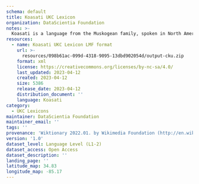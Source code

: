 ```yaml
---
schema: default
title: Koasati UKC Lexicon
organization: DataScientia Foundation
notes: >-
  Koasati is a language from the Muskogean family, spoken in North America. The UKC Lexicon of Koasati is represented as a lexico-semantic network. It consists of words, word senses, synsets, as well as sense-level and synset-level relationships.
resources:
  - name: Koasati UKC Lexicon LMF format
    url: >-
      resources/098b61ac-099d-4318-9095-13dbd902054d/output-cku.zip
    format: xml
    license: https://creativecommons.org/licenses/by-nc-sa/4.0/
    last_updated: 2023-04-12
    created: 2023-04-12
    size: 5386
    release_date: 2023-04-12
    distribution_document: ''
    language: Koasati
category:
  - UKC Lexicons
maintainer: DataScientia Foundation
maintainer_email: ''
tags: ''
provenance: 'Wiktionary 2022.01. by Wikimedia Foundation (http://en.wiktionary.org); CogNet 2.1 by Khuyagbaatar Batsuren, National University of Mongolia (http://cognet.ukc.disi.unitn.it); Native Languages of the Americas 2021.11. by Laura Redish and Orrin Lewis (http://www.native-languages.org); Princeton WordNet 2.1 by Princeton University (https://wordnet.princeton.edu)'
version: '1.0'
dataset_level: Language Level (L1-2)
dataset_access: Open Access
dataset_description: ''
landing_page: ''
latitude_map: 34.83
longitude_map: -85.17
---
```

